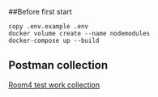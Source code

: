 ##Before first start
```
copy .env.example .env
docker volume create --name nodemodules
docker-compose up --build
```

## Postman collection
[Room4 test work collection](https://www.getpostman.com/collections/4fec7909cb6c6f3e57a4)

